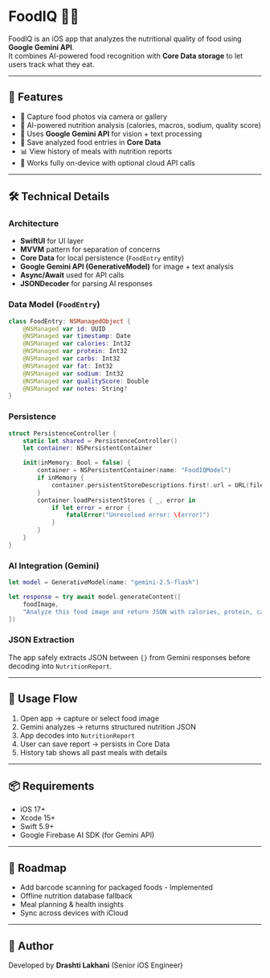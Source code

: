 # FoodIQ 🍎📱

FoodIQ is an iOS app that analyzes the nutritional quality of food using **Google Gemini API**.  
It combines AI-powered food recognition with **Core Data storage** to let users track what they eat.

---

## 🚀 Features

- 📸 Capture food photos via camera or gallery  
- 🤖 AI-powered nutrition analysis (calories, macros, sodium, quality score)  
- 🧠 Uses **Google Gemini API** for vision + text processing  
- 💾 Save analyzed food entries in **Core Data**  
- 📊 View history of meals with nutrition reports  
- 🔐 Works fully on-device with optional cloud API calls  

---

## 🛠 Technical Details

### Architecture
- **SwiftUI** for UI layer  
- **MVVM** pattern for separation of concerns  
- **Core Data** for local persistence (`FoodEntry` entity)  
- **Google Gemini API (GenerativeModel)** for image + text analysis  
- **Async/Await** used for API calls  
- **JSONDecoder** for parsing AI responses  

### Data Model (`FoodEntry`)
```swift
class FoodEntry: NSManagedObject {
    @NSManaged var id: UUID
    @NSManaged var timestamp: Date
    @NSManaged var calories: Int32
    @NSManaged var protein: Int32
    @NSManaged var carbs: Int32
    @NSManaged var fat: Int32
    @NSManaged var sodium: Int32
    @NSManaged var qualityScore: Double
    @NSManaged var notes: String?
}
```

### Persistence
```swift
struct PersistenceController {
    static let shared = PersistenceController()
    let container: NSPersistentContainer

    init(inMemory: Bool = false) {
        container = NSPersistentContainer(name: "FoodIQModel")
        if inMemory {
            container.persistentStoreDescriptions.first!.url = URL(fileURLWithPath: "/dev/null")
        }
        container.loadPersistentStores { _, error in
            if let error = error {
                fatalError("Unresolved error: \(error)")
            }
        }
    }
}
```

### AI Integration (Gemini)
```swift
let model = GenerativeModel(name: "gemini-2.5-flash")

let response = try await model.generateContent([
    foodImage,
    "Analyze this food image and return JSON with calories, protein, carbs, fat, sodium, qualityScore, notes."
])
```

### JSON Extraction
The app safely extracts JSON between `{}` from Gemini responses before decoding into `NutritionReport`.

---

## 📲 Usage Flow
1. Open app → capture or select food image  
2. Gemini analyzes → returns structured nutrition JSON  
3. App decodes into `NutritionReport`  
4. User can save report → persists in Core Data  
5. History tab shows all past meals with details  

---

## 📦 Requirements
- iOS 17+  
- Xcode 15+  
- Swift 5.9+  
- Google Firebase AI SDK (for Gemini API)  

---

## 🌟 Roadmap
- Add barcode scanning for packaged foods - Implemented
- Offline nutrition database fallback  
- Meal planning & health insights  
- Sync across devices with iCloud  

---

## 👤 Author
Developed by **Drashti Lakhani** (Senior iOS Engineer)  
